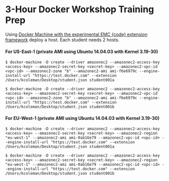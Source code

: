 3-Hour Docker Workshop Training Prep
====================================

Using [Docker Machine with the experimental EMC {code} extension framework](http://blog.emccode.com/2015/09/26/make-docker-machine-do-anything-with-our-experimental-extensions/) deploy a host. Each student needs 2 hosts.

#### For US-East-1 (private AMI using Ubuntu 14.04.03 with Kernel 3.19-30)
```
$ docker-machine -D create --driver amazonec2 --amazonec2-access-key <access-key> --amazonec2-secret-key <secret-key> --amazonec2-vpc-id <vpc-id> --amazonec2-zone "b" --amazonec2-ami ami-f6e6979c --engine-install-url "https://test.docker.com" --extension /Users/kcoleman/Desktop/student.json student001a

$ docker-machine -D create --driver amazonec2 --amazonec2-access-key <access-key> --amazonec2-secret-key <secret-key> --amazonec2-vpc-id <vpc-id> --amazonec2-zone "b" --amazonec2-ami ami-f6e6979c --engine-install-url "https://test.docker.com" --extension /Users/kcoleman/Desktop/student.json student001b
```

#### For EU-West-1 (private AMI using Ubuntu 14.04.03 with Kernel 3.19-30)
```
$ docker-machine -D create --driver amazonec2 --amazonec2-access-key <access-key> --amazonec2-secret-key <secret-key> --amazonec2-region "eu-west-1" --amazonec2-ami ami-0ab16e79 --amazonec2-vpc-id <vpc-id> --engine-install-url "https://test.docker.com" --extension /Users/kcoleman/Desktop/student.json student001a

$ docker-machine -D create --driver amazonec2 --amazonec2-access-key <access-key> --amazonec2-secret-key <secret-key> --amazonec2-region "eu-west-1" --amazonec2-ami ami-0ab16e79 --amazonec2-vpc-id <vpc-id> --engine-install-url "https://test.docker.com" --extension /Users/kcoleman/Desktop/student.json student001b
```
